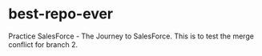 # best-repo-ever
Practice
SalesForce - The Journey to SalesForce.
This is  to test the merge conflict for branch 2.